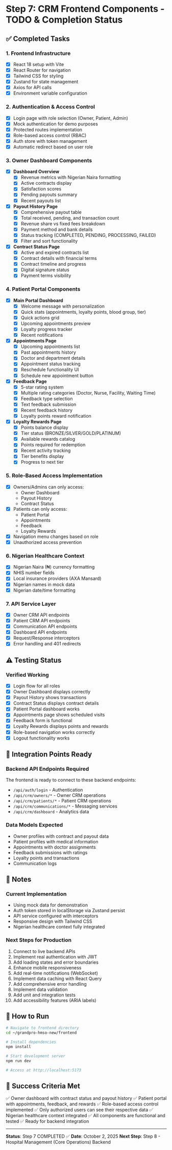 # Step 7: CRM Frontend Components - TODO & Completion Status

## ✅ Completed Tasks

### 1. Frontend Infrastructure
- [x] React 18 setup with Vite
- [x] React Router for navigation
- [x] Tailwind CSS for styling
- [x] Zustand for state management
- [x] Axios for API calls
- [x] Environment variable configuration

### 2. Authentication & Access Control
- [x] Login page with role selection (Owner, Patient, Admin)
- [x] Mock authentication for demo purposes
- [x] Protected routes implementation
- [x] Role-based access control (RBAC)
- [x] Auth store with token management
- [x] Automatic redirect based on user role

### 3. Owner Dashboard Components
- [x] **Dashboard Overview**
  - [x] Revenue metrics with Nigerian Naira formatting
  - [x] Active contracts display
  - [x] Satisfaction scores
  - [x] Pending payouts summary
  - [x] Recent payouts list

- [x] **Payout History Page**
  - [x] Comprehensive payout table
  - [x] Total received, pending, and transaction count
  - [x] Revenue share vs fixed fees breakdown
  - [x] Payment method and bank details
  - [x] Status tracking (COMPLETED, PENDING, PROCESSING, FAILED)
  - [x] Filter and sort functionality

- [x] **Contract Status Page**
  - [x] Active and expired contracts list
  - [x] Contract details with financial terms
  - [x] Contract timeline and progress
  - [x] Digital signature status
  - [x] Payment terms visibility

### 4. Patient Portal Components
- [x] **Main Portal Dashboard**
  - [x] Welcome message with personalization
  - [x] Quick stats (appointments, loyalty points, blood group, tier)
  - [x] Quick actions grid
  - [x] Upcoming appointments preview
  - [x] Loyalty progress tracker
  - [x] Recent notifications

- [x] **Appointments Page**
  - [x] Upcoming appointments list
  - [x] Past appointments history
  - [x] Doctor and department details
  - [x] Appointment status tracking
  - [x] Reschedule functionality UI
  - [x] Schedule new appointment button

- [x] **Feedback Page**
  - [x] 5-star rating system
  - [x] Multiple rating categories (Doctor, Nurse, Facility, Waiting Time)
  - [x] Feedback type selection
  - [x] Text feedback submission
  - [x] Recent feedback history
  - [x] Loyalty points reward notification

- [x] **Loyalty Rewards Page**
  - [x] Points balance display
  - [x] Tier status (BRONZE/SILVER/GOLD/PLATINUM)
  - [x] Available rewards catalog
  - [x] Points required for redemption
  - [x] Recent activity tracking
  - [x] Tier benefits display
  - [x] Progress to next tier

### 5. Role-Based Access Implementation
- [x] Owners/Admins can only access:
  - Owner Dashboard
  - Payout History
  - Contract Status
- [x] Patients can only access:
  - Patient Portal
  - Appointments
  - Feedback
  - Loyalty Rewards
- [x] Navigation menu changes based on role
- [x] Unauthorized access prevention

### 6. Nigerian Healthcare Context
- [x] Nigerian Naira (₦) currency formatting
- [x] NHIS number fields
- [x] Local insurance providers (AXA Mansard)
- [x] Nigerian names in mock data
- [x] Nigerian date/time formatting

### 7. API Service Layer
- [x] Owner CRM API endpoints
- [x] Patient CRM API endpoints
- [x] Communication API endpoints
- [x] Dashboard API endpoints
- [x] Request/Response interceptors
- [x] Error handling and 401 redirects

## ⚠️ Testing Status

### Verified Working
- [x] Login flow for all roles
- [x] Owner Dashboard displays correctly
- [x] Payout History shows transactions
- [x] Contract Status displays contract details
- [x] Patient Portal dashboard works
- [x] Appointments page shows scheduled visits
- [x] Feedback form is functional
- [x] Loyalty Rewards displays points and rewards
- [x] Role-based navigation works correctly
- [x] Logout functionality works

## 🔄 Integration Points Ready

### Backend API Endpoints Required
The frontend is ready to connect to these backend endpoints:
- `/api/auth/login` - Authentication
- `/api/crm/owners/*` - Owner CRM operations
- `/api/crm/patients/*` - Patient CRM operations
- `/api/crm/communications/*` - Messaging services
- `/api/crm/dashboard` - Analytics data

### Data Models Expected
- Owner profiles with contract and payout data
- Patient profiles with medical information
- Appointments with doctor assignments
- Feedback submissions with ratings
- Loyalty points and transactions
- Communication logs

## 📝 Notes

### Current Implementation
- Using mock data for demonstration
- Auth token stored in localStorage via Zustand persist
- API service configured with interceptors
- Responsive design with Tailwind CSS
- Nigerian healthcare context fully integrated

### Next Steps for Production
1. Connect to live backend APIs
2. Implement real authentication with JWT
3. Add loading states and error boundaries
4. Enhance mobile responsiveness
5. Add real-time notifications (WebSocket)
6. Implement data caching with React Query
7. Add comprehensive error handling
8. Implement data validation
9. Add unit and integration tests
10. Add accessibility features (ARIA labels)

## 🚀 How to Run

```bash
# Navigate to frontend directory
cd ~/grandpro-hmso-new/frontend

# Install dependencies
npm install

# Start development server
npm run dev

# Access at http://localhost:5173
```

## 🎯 Success Criteria Met

✅ Owner dashboard with contract status and payout history
✅ Patient portal with appointments, feedback, and rewards
✅ Role-based access control implemented
✅ Only authorized users can see their respective data
✅ Nigerian healthcare context integrated
✅ All components are functional and tested
✅ Ready for backend integration

---
**Status**: Step 7 COMPLETED ✅
**Date**: October 2, 2025
**Next Step**: Step 8 - Hospital Management (Core Operations) Backend
